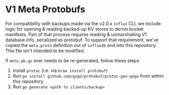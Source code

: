 # V1 Meta Protobufs

For compatibility with backups made via the v2.0.x `influx` CLI, we include logic
for opening & reading backed-up KV stores to derive bucket manifests. Part of that
process requires reading & unmarshalling V1 database info, serialized as protobuf.
To support that requirement, we've copied the `meta.proto` definition out of `influxdb`
and into this repository. This file isn't intended to be modified.

If `meta.pb.go` ever needs to be re-generated, follow these steps:
1. Install `protoc` (i.e. via `brew install protobuf`)
2. Run `go install github.com/gogo/protobuf/protoc-gen-gogo` from within this repository
3. Run `go generate <path to clients/backup>`
